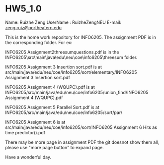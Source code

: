 # HW5_1.0
Name: Ruizhe Zeng
UserName : RuizheZengNEU
E-mail: zeng.ruiz@northeatern.edu

This is the home work repository for INFO6205. The assignment PDF is in the corresponding folder. For ex: 

INFO6205 Assignment2threesumquestions.pdf is in the INFO6205\src\main\java\edu\neu\coe\info6205\threesum folder.

INFO6205 Assignment 3 Insertion sort.pdf is at src/main/java/edu/neu/coe/info6205/sort/elementary/INFO6205 Assignment 3 Insertion sort.pdf

INFO6205 Assignment 4 (WQUPC).pdf is at INFO6205/src/main/java/edu/neu/coe/info6205/union_find/INFO6205 Assignment 4 (WQUPC).pdf

INFO6205 Assignment 5 Parallel Sort.pdf is at INFO6205/src/main/java/edu/neu/coe/info6205/sort/par/

INFO6205 Assignment 6 is at src/main/java/edu/neu/coe/info6205/sort/INFO6205 Assignment 6 Hits as time predictor().pdf

There may be more page in assignment PDF the git doesnot show them all, please use "more page button" to expand page. 

Have a wonderful day.

